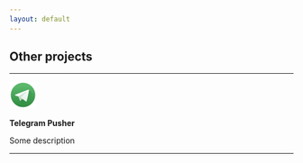 ```yaml
---
layout: default
---
```

## Other projects
***

![Telegram Pusher](assets/images/t48.png)

**Telegram Pusher**

Some description

***